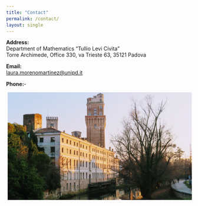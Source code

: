 ```yaml
---
title: "Contact"
permalink: /contact/
layout: single
---
```


**Address:**\
Department of Mathematics “Tullio Levi Civita”\
Torre Archimede, Office 330, va Trieste 63, 35121 Padova

**Email:**\
laura.morenomartinez@unipd.it

**Phone:**-

<img alt="" src="/assets/images/IMG_4798.JPG" width="500" style="float: right;"/>





